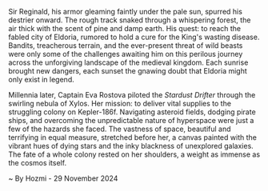 
Sir Reginald, his armor gleaming faintly under the pale sun, spurred his destrier onward.  The rough track snaked through a whispering forest, the air thick with the scent of pine and damp earth.  His quest: to reach the fabled city of Eldoria, rumored to hold a cure for the King's wasting disease.  Bandits, treacherous terrain, and the ever-present threat of wild beasts were only some of the challenges awaiting him on this perilous journey across the unforgiving landscape of the medieval kingdom.  Each sunrise brought new dangers, each sunset the gnawing doubt that Eldoria might only exist in legend.


Millennia later, Captain Eva Rostova piloted the *Stardust Drifter* through the swirling nebula of Xylos.  Her mission: to deliver vital supplies to the struggling colony on Kepler-186f.  Navigating asteroid fields, dodging pirate ships, and overcoming the unpredictable nature of hyperspace were just a few of the hazards she faced.  The vastness of space, beautiful and terrifying in equal measure, stretched before her, a canvas painted with the vibrant hues of dying stars and the inky blackness of unexplored galaxies.  The fate of a whole colony rested on her shoulders, a weight as immense as the cosmos itself.

~ By Hozmi - 29 November 2024
